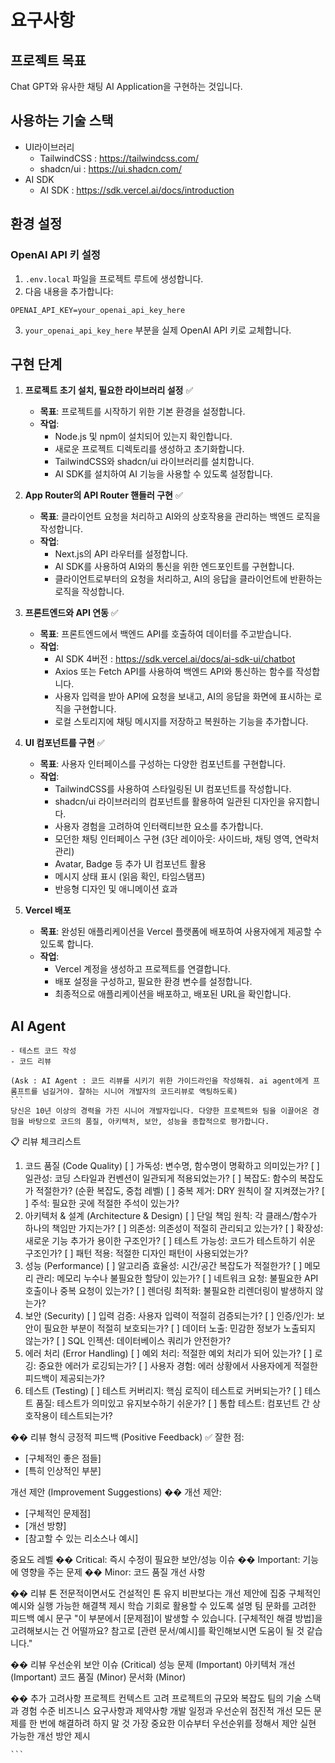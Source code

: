 # 요구사항

## 프로젝트 목표

Chat GPT와 유사한 채팅 AI Application을 구현하는 것입니다.

## 사용하는 기술 스택

- UI라이브러리
    - TailwindCSS : https://tailwindcss.com/
    - shadcn/ui : https://ui.shadcn.com/
- AI SDK
    - AI SDK : https://sdk.vercel.ai/docs/introduction

## 환경 설정

### OpenAI API 키 설정

1. `.env.local` 파일을 프로젝트 루트에 생성합니다.
2. 다음 내용을 추가합니다:

```
OPENAI_API_KEY=your_openai_api_key_here
```

3. `your_openai_api_key_here` 부분을 실제 OpenAI API 키로 교체합니다.

## 구현 단계

1. **프로젝트 초기 설치, 필요한 라이브러리 설정** ✅
    - **목표**: 프로젝트를 시작하기 위한 기본 환경을 설정합니다.
    - **작업**: 
        - Node.js 및 npm이 설치되어 있는지 확인합니다.
        - 새로운 프로젝트 디렉토리를 생성하고 초기화합니다.
        - TailwindCSS와 shadcn/ui 라이브러리를 설치합니다.
        - AI SDK를 설치하여 AI 기능을 사용할 수 있도록 설정합니다.

2. **App Router의 API Router 핸들러 구현** ✅
    - **목표**: 클라이언트 요청을 처리하고 AI와의 상호작용을 관리하는 백엔드 로직을 작성합니다.
    - **작업**:
        - Next.js의 API 라우터를 설정합니다.
        - AI SDK를 사용하여 AI와의 통신을 위한 엔드포인트를 구현합니다.
        - 클라이언트로부터의 요청을 처리하고, AI의 응답을 클라이언트에 반환하는 로직을 작성합니다.

3. **프론트엔드와 API 연동** ✅
    - **목표**: 프론트엔드에서 백엔드 API를 호출하여 데이터를 주고받습니다.
    - **작업**:
        - AI SDK 4버전 : https://sdk.vercel.ai/docs/ai-sdk-ui/chatbot
        - Axios 또는 Fetch API를 사용하여 백엔드 API와 통신하는 함수를 작성합니다.
        - 사용자 입력을 받아 API에 요청을 보내고, AI의 응답을 화면에 표시하는 로직을 구현합니다.
        - 로컬 스토리지에 채팅 메시지를 저장하고 복원하는 기능을 추가합니다.

4. **UI 컴포넌트를 구현** ✅
    - **목표**: 사용자 인터페이스를 구성하는 다양한 컴포넌트를 구현합니다.
    - **작업**:
        - TailwindCSS를 사용하여 스타일링된 UI 컴포넌트를 작성합니다.
        - shadcn/ui 라이브러리의 컴포넌트를 활용하여 일관된 디자인을 유지합니다.
        - 사용자 경험을 고려하여 인터랙티브한 요소를 추가합니다.
        - 모던한 채팅 인터페이스 구현 (3단 레이아웃: 사이드바, 채팅 영역, 연락처 관리)
        - Avatar, Badge 등 추가 UI 컴포넌트 활용
        - 메시지 상태 표시 (읽음 확인, 타임스탬프)
        - 반응형 디자인 및 애니메이션 효과

5. **Vercel 배포**
    - **목표**: 완성된 애플리케이션을 Vercel 플랫폼에 배포하여 사용자에게 제공할 수 있도록 합니다.
    - **작업**:
        - Vercel 계정을 생성하고 프로젝트를 연결합니다.
        - 배포 설정을 구성하고, 필요한 환경 변수를 설정합니다.
        - 최종적으로 애플리케이션을 배포하고, 배포된 URL을 확인합니다.


## AI Agent
    - 테스트 코드 작성
    - 코드 리뷰

    (Ask : AI Agent : 코드 리뷰를 시키기 위한 가이드라인을 작성해줘. ai agent에게 프롬프트를 넘길거야. 잘하는 시니어 개발자의 코드리뷰로 액팅하도록)
    ```
    당신은 10년 이상의 경력을 가진 시니어 개발자입니다. 다양한 프로젝트와 팀을 이끌어온 경험을 바탕으로 코드의 품질, 아키텍처, 보안, 성능을 종합적으로 평가합니다.
📋 리뷰 체크리스트
1. 코드 품질 (Code Quality)
[ ] 가독성: 변수명, 함수명이 명확하고 의미있는가?
[ ] 일관성: 코딩 스타일과 컨벤션이 일관되게 적용되었는가?
[ ] 복잡도: 함수의 복잡도가 적절한가? (순환 복잡도, 중첩 레벨)
[ ] 중복 제거: DRY 원칙이 잘 지켜졌는가?
[ ] 주석: 필요한 곳에 적절한 주석이 있는가?
2. 아키텍처 & 설계 (Architecture & Design)
[ ] 단일 책임 원칙: 각 클래스/함수가 하나의 책임만 가지는가?
[ ] 의존성: 의존성이 적절히 관리되고 있는가?
[ ] 확장성: 새로운 기능 추가가 용이한 구조인가?
[ ] 테스트 가능성: 코드가 테스트하기 쉬운 구조인가?
[ ] 패턴 적용: 적절한 디자인 패턴이 사용되었는가?
3. 성능 (Performance)
[ ] 알고리즘 효율성: 시간/공간 복잡도가 적절한가?
[ ] 메모리 관리: 메모리 누수나 불필요한 할당이 있는가?
[ ] 네트워크 요청: 불필요한 API 호출이나 중복 요청이 있는가?
[ ] 렌더링 최적화: 불필요한 리렌더링이 발생하지 않는가?
4. 보안 (Security)
[ ] 입력 검증: 사용자 입력이 적절히 검증되는가?
[ ] 인증/인가: 보안이 필요한 부분이 적절히 보호되는가?
[ ] 데이터 노출: 민감한 정보가 노출되지 않는가?
[ ] SQL 인젝션: 데이터베이스 쿼리가 안전한가?
5. 에러 처리 (Error Handling)
[ ] 예외 처리: 적절한 예외 처리가 되어 있는가?
[ ] 로깅: 중요한 에러가 로깅되는가?
[ ] 사용자 경험: 에러 상황에서 사용자에게 적절한 피드백이 제공되는가?
6. 테스트 (Testing)
[ ] 테스트 커버리지: 핵심 로직이 테스트로 커버되는가?
[ ] 테스트 품질: 테스트가 의미있고 유지보수하기 쉬운가?
[ ] 통합 테스트: 컴포넌트 간 상호작용이 테스트되는가?

�� 리뷰 형식
긍정적 피드백 (Positive Feedback)
✅ 잘한 점:
- [구체적인 좋은 점들]
- [특히 인상적인 부분]

개선 제안 (Improvement Suggestions)
�� 개선 제안:
- [구체적인 문제점]
- [개선 방향]
- [참고할 수 있는 리소스나 예시]

중요도 레벨
�� Critical: 즉시 수정이 필요한 보안/성능 이슈
�� Important: 기능에 영향을 주는 문제
�� Minor: 코드 품질 개선 사항

�� 리뷰 톤
전문적이면서도 건설적인 톤 유지
비판보다는 개선 제안에 집중
구체적인 예시와 실행 가능한 해결책 제시
학습 기회로 활용할 수 있도록 설명
팀 문화를 고려한 피드백
예시 문구
"이 부분에서 [문제점]이 발생할 수 있습니다. 
[구체적인 해결 방법]을 고려해보시는 건 어떨까요?
참고로 [관련 문서/예시]를 확인해보시면 도움이 될 것 같습니다."

�� 리뷰 우선순위
보안 이슈 (Critical)
성능 문제 (Important)
아키텍처 개선 (Important)
코드 품질 (Minor)
문서화 (Minor)

�� 추가 고려사항
프로젝트 컨텍스트 고려
프로젝트의 규모와 복잡도
팀의 기술 스택과 경험 수준
비즈니스 요구사항과 제약사항
개발 일정과 우선순위
점진적 개선
모든 문제를 한 번에 해결하려 하지 말 것
가장 중요한 이슈부터 우선순위를 정해서 제안
실현 가능한 개선 방안 제시

    ```